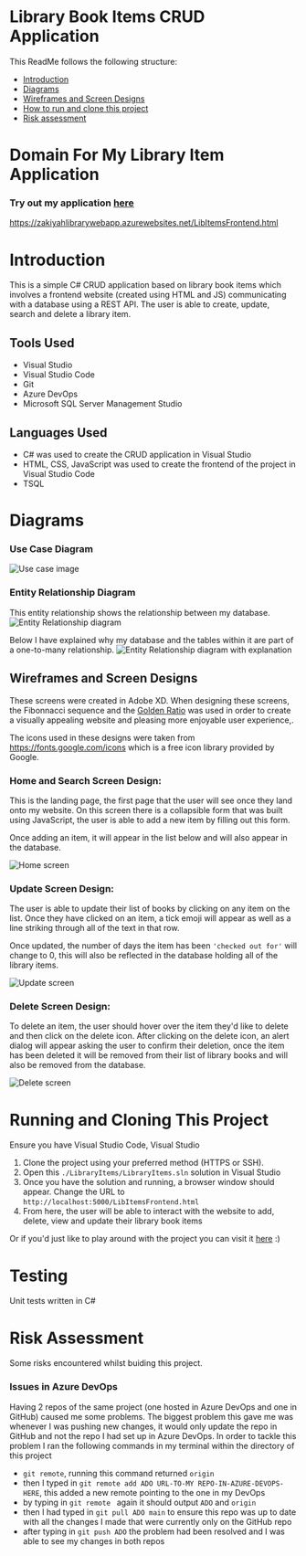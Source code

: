 # Library Book Items CRUD Application 

This ReadMe follows the following structure:
- [Introduction](#introduction)
- [Diagrams](#diagrams)
- [Wireframes and Screen Designs](#wireframes-and-screen-designs)
- [How to run and clone this project](#running-and-cloning-this-project)
- [Risk assessment](#risk-assessment)

# Domain For My Library Item Application
 ### Try out my application [here](https://zakiyahlibrarywebapp.azurewebsites.net/LibItemsFrontend.html)
 https://zakiyahlibrarywebapp.azurewebsites.net/LibItemsFrontend.html
# Introduction 
This is a simple C# CRUD application based on library book items which involves a frontend website (created using HTML and JS) communicating with a database using a REST API. The user is able to create, update, search and delete a library item. 

## Tools Used

- Visual Studio
- Visual Studio Code
- Git
- Azure DevOps
- Microsoft SQL Server Management Studio

## Languages Used

- C# was used to create the CRUD application in Visual Studio
- HTML, CSS, JavaScript was used to create the frontend of the project in Visual Studio Code
- TSQL 

# Diagrams

### Use Case Diagram
![Use case image](./images/use_case.png)

### Entity Relationship Diagram 

This entity relationship shows the relationship between my database.
![Entity Relationship diagram](./images/ER%20Diagram.png)

Below I have explained why my database and the tables within it are part of a one-to-many relationship.
![Entity Relationship diagram with explanation](./images/ER%20Diagram%20Explanation.png)
## Wireframes and Screen Designs
These screens were created in Adobe XD.
When designing these screens, the Fibonnacci sequence and the [Golden Ratio](https://clevelanddesign.com/insights/the-nature-of-design-the-fibonacci-sequence-and-the-golden-ratio/#:~:text=The%20Golden%20Ratio%20is%20a,subconscious%20mind%20is%20attracted%20to.) was used in order to create a visually appealing website and pleasing more enjoyable user experience,.

The icons used in these designs were taken from https://fonts.google.com/icons which is a free icon library provided by Google.

### Home and Search Screen Design:
This is the landing page, the first page that the user will see once they land onto my website. On this screen there is a collapsible form that was built using JavaScript, the user is able to add a new item by filling out this form. 

Once adding an item, it will appear in the list below and will also appear in the database.

![Home screen](./images/Search_Home%20screen.png)

### Update Screen Design:
The user is able to update their list of books by clicking on any item on the list. Once they have clicked on an item, a tick emoji will appear as well as a line striking through all of the text in that row.

Once updated, the number of days the item has been ```'checked out for'``` will change to 0, this will also be reflected in the database holding all of the library items. 

![Update screen](./images/Updated%20List%20screen.png)

### Delete Screen Design:
To delete an item, the user should hover over the item they'd like to delete and then click on the delete icon. After clicking on the delete icon, an alert dialog will appear asking the user to confirm their deletion, once the item has been deleted it will be removed from their list of library books and will also be removed from the database. 

![Delete screen](./images/Delete%20Screen.png)


# Running and Cloning This Project
Ensure you have Visual Studio Code, Visual Studio
1.	Clone the project using your preferred method (HTTPS or SSH).
2.	Open this ```./LibraryItems/LibraryItems.sln``` solution in Visual Studio
3.	Once you have the solution and running, a browser window should appear. Change the URL to ```http://localhost:5000/LibItemsFrontend.html``` 
4.	From here, the user will be able to interact with the website to add, delete, view and update their library book items

Or if you'd just like to play around with the project you can visit it [here](https://zakiyahlibrarywebapp.azurewebsites.net/LibItemsFrontend.html) :)


# Testing
Unit tests written in C# 

# Risk Assessment
Some risks encountered whilst buiding this project.
### Issues in Azure DevOps
Having 2 repos of the same project (one hosted in Azure DevOps and one in GitHub) caused me some problems. The biggest problem this gave me was whenever I was pushing new changes, it would only update the repo in GitHub and not the repo I had set up in Azure DevOps. In order to tackle this problem I ran the following commands in my terminal within the directory of this project 
- ``` git remote ```, running this command returned ```origin``` 
- then I typed in ```git remote add ADO URL-TO-MY REPO-IN-AZURE-DEVOPS-HERE```, this added a new remote pointing to the one in my DevOps
- by typing in ```git remote ``` again it should output ```ADO``` and ```origin```
- then I had typed in ```git pull ADO main``` to ensure this repo was up to date with all the changes I made that were currently only on the GitHub repo
- after typing in ```git push ADO``` the problem had been resolved and I was able to see my changes in both repos



